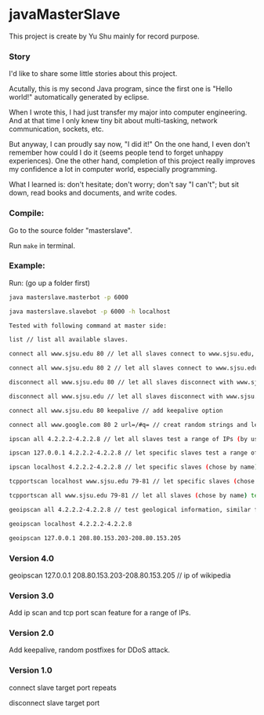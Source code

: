 # javaMasterSlave

This project is create by Yu Shu mainly for record purpose.

### Story
I'd like to share some little stories about this project.

Acutally, this is my second Java program, since the first one is "Hello world!" automatically generated by eclipse.

When I wrote this, I had just transfer my major into computer engineering. 
And at that time I only knew tiny bit about multi-tasking, network communication, sockets, etc.

But anyway, I can proudly say now, "I did it!" On the one hand, I even don't remember how could I do it (seems people tend to forget unhappy experiences). One the other hand, completion of this project really improves my confidence a lot in computer world, especially programming.

What I learned is: don't hesitate; don't worry; don't say "I can't"; but sit down, read books and documents, and write codes.

### Compile:
Go to the source folder "masterslave".

Run ```make``` in terminal.

### Example:

Run: (go up a folder first)

```bash
java masterslave.masterbot -p 6000

java masterslave.slavebot -p 6000 -h localhost

Tested with following command at master side:

list // list all available slaves.

connect all www.sjsu.edu 80 // let all slaves connect to www.sjsu.edu, each slave creats 1 connection.

connect all www.sjsu.edu 80 2 // let all slaves connect to www.sjsu.edu, each slave creats 2 connection.

disconnect all www.sjsu.edu 80 // let all slaves disconnect with www.sjsu.edu with port 80

disconnect all www.sjsu.edu // let all slaves disconnect with www.sjsu.edu with all ports

connect all www.sjsu.edu 80 keepalive // add keepalive option

connect all www.google.com 80 2 url=/#q= // creat random strings and let google search, drop all replies

ipscan all 4.2.2.2-4.2.2.8 // let all slaves test a range of IPs (by using ICMP echo)

ipscan 127.0.0.1 4.2.2.2-4.2.2.8 // let specific slaves test a range of IPs (by using ICMP echo)

ipscan localhost 4.2.2.2-4.2.2.8 // let specific slaves (chose by name) test a range of IPs (by using ICMP echo)

tcpportscan localhost www.sjsu.edu 79-81 // let specific slaves (chose by name) test a range of TCP ports

tcpportscan all www.sjsu.edu 79-81 // let all slaves (chose by name) test a range of TCP ports

geoipscan all 4.2.2.2-4.2.2.8 // test geological information, similar formats as before

geoipscan localhost 4.2.2.2-4.2.2.8

geoipscan 127.0.0.1 208.80.153.203-208.80.153.205 
```

### Version 4.0

geoipscan 127.0.0.1 208.80.153.203-208.80.153.205
// ip of wikipedia

### Version 3.0

Add ip scan and tcp port scan feature for a range of IPs.

### Version 2.0

Add keepalive, random postfixes for DDoS attack.

### Version 1.0

connect slave target port repeats

disconnect slave target port
